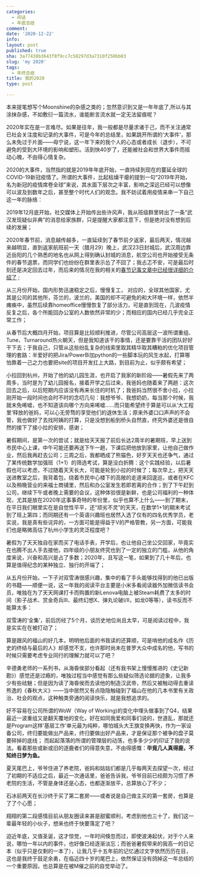 ```yaml
---
categories:
  - 闲话
  - 年底总结
comment: 
date: '2020-12-22'
info: 
layout: post
published: true
sha: 3a77438b3643f8f9cc7c58297d3a7310f250bb83
slug: 'my 2020'
tags:
  - 年终总结
title: 我的2020
type: post

---
```

本来提笔想写个Moonshine的杂感之类的；忽然意识到又是一年年底了,所以与其涂抹杂感，不如敷衍一篇流水，谁能断言流水就一定无法留痕呢？

2020年实在是一言难尽。如果是往年，我一般都是尽量求诸于己，而不关注通常已社会关注度和记录的大事件，可是今年的总结里，如果跳开所谓的‘大事件’，那么未免过于片面——毋宁说，这一年下来的我个人的心态或者成长（退步），不可避免的受到大环境的影响和塑形。活到快40岁了，还能被社会和世界大事件而摇动心魄，不由得心情复杂。

2020的大事件，当然指的就是2019年年底开始，一直持续到现在的蔓延全球的COVID-19新冠疫情了。所谓的大事件，比起枯燥干瘪的提到一句“2019年开始，名为新冠的疫情席卷全球”来说，其水面下层次之丰富，影响之深远已经可以想像可以波及到数年之后，甚至整个时代人们的观念。我不妨试着用疫情来串一下自己这一年的脉络：

2019年12月底开始，社交媒体上开始传出些许风声，我从班级群里转出了一条“武汉发现疑似非典”的消息给家族群，只是提醒大家都注意下，但是绝对没有想到后续的发展；

2020年春节前，消息越传越多，一直延续到了春节前夕返家，最后两天，情况越来越明显，直到返家航班前一天（腊月29）晚上，武汉23日封城后，武汉周边靠近岳阳的几个熟悉的地名也从网上得到确认封城的消息，航空公司也开始接受无条件的春节退票，而同学们也纷纷在群里表示怂了不回了；我忐忑不安，可是最后时刻还是决定回去过年，而后来的情况在我的相关的[春节记事文章中已经很详细的介绍了](https://shinemoon.github.io/the-post-9551) ;

从三月份开始，国内形势迅速稳定之后，慢慢复工， 对应的，全球其他国家，尤其是公司的其他所，芬兰的，波兰的，美国的却不可避免的和大环境一样，依然半瘫痪中，虽然后续靠homeoffice慢慢恢复了部分活力，可是直到现在，几波疫情反复之后，各个所能回办公室的人数依然非常的少；而相应的国内已经几乎完全正常工作；

从春节后大概四月开始，项目算是比较顺利推进，尽管公司高层这一波所谓重组、Tune、Turnaround热火朝天，但是我知道该干的事情，还是要靠干活的团队好好干下去；于我自己，只管从这些纷乱复杂的线索里取其精华取其糟粕的优化项目管理的套路：半爱好的把Jira/PowerBi加python的一些脚本玩的风生水起，打算哪怕靠着一己之力也要把site的项目开发扛上大路，到目前为止，似乎颇有希望；

小拉回到杭州，开始了他的幼儿园生涯，也开启了我家的新阶段——暑假先来了两周多，当时是为了幼儿园报名，接着开学之后过来，我爸妈也随着来了两趟：这次回去之后，以后短期内应该没有再来长住的时机了；我爸妈当然很不舍小拉，小拉刚开始一段时间也会时不时的念叨几句：我想爷爷、我想奶奶，每当那个时候，我就未免唏嘘，也不知道该向哪个方向来唏嘘……而只能希望终于算是可以从‘大工程里‘释放的爸妈，可以心无旁骛的享受他们的退休生活；原来外婆口口声声的不会管，我也做好了去找阿姨的打算，只是没想到船到桥头自然直，终究外婆还是很自然的接下了接小拉的安排，感谢；

暑假期间，是第一次的尝试；就是给天天报了前后长达2周半的暑期班，早上送到市民中心上课，中午可能还要再送下午一趟，下课后把他放到家里，让他自己做作业，然后我再赶去公司；三周之后，我都晒成了熊猫色，好歹天天也还争气，通过了某传统数学加强班（1+1）的筛选考试，算是没白折腾：这个实践经验，以后暑假也可以考虑，不过随着天天长大，可能是轮到小拉的时候了；每次早上，把天天送进教室之后，我背着包，绕着市民中心楼下的高敞的走道来回逡巡，或者在KFC以及稍晚营业的来福士商铺里，然后和办公室发生若即若离的合作；到了下午赶到公司，继续下午或者晚上需要的会议，这种体验很是新鲜，也是公司福利的一种体现，尤其是放在2020年这事事奇特的年份里，似乎也算不上什么——到了期末，在平日我们眼里实在是自觉性平平，还“顽劣不灵”的天天，在数学1+1的期末考试到了班上第四；而同期还有一个英语兴趣班也居然入选了仅有的四名优秀学员，老实说，我是真有些诧异的，一方面可能是得益于V的严格管教，另一方面，可能我们也是略微高估了杭州小学生的灵泛程度吧？

暑假为了天天独自在家而买了电话手表，开学后，也让他自己坐公交回家，毕竟实在也腾不出人手去接他，四年级的小朋友终究也到了一定的独立的门槛，从他的角度来说，兴奋和高兴是占了多数；2020年，且写这一笔，如果到了几十年后，也算是值得纪念的某种独立、独行的开端了；

从五月份开始，一下子对双雪涛很感兴趣，集中的看了手头能够找得到的他已出版的书籍——顺便一说，这一年我的阅读平台主要是小米多看阅读器外加微信读书会员，唯独在为了天天网课打卡而购置的新Lenova电脑上被Steam耗费了太多的时间（影子战术、赏金奇兵III、最终幻想X、弹丸论破I/II，如龙0等等），读书反而不能算太多：

双雪涛的‘全集’，前后历经了5个月，谈历史地位尚且太早，可是阅读过程中，我是实实在在被打动了；

算是跟风的福山的好几本，明明他后面的书我读的还算顺，可是啃他的成名作《历史的终结与最后的人》却感觉不支，也许那时尚未在普罗大众中成名的他，写书的时候只需要考虑专业同行的理解力就可以了吧？

辛德勇老师的一系列书，从海昏侯部分看起（还有我书架上慢慢推进的《史记新勘》）感觉还是过瘾的，唯独过程当中感觉有那么些疑似筛选论据的迹象，让我多少有些祛魅；但是因为读了海昏侯而去读他的制造汉武帝，然后又被触动得去重读熊逸的《春秋大义》——当中居然又有点隐隐触碰到了福山在他的几本书里有关政治、社会的观点，这种触类旁通的阅读快乐，就是我想追求的。

好不容易在公司所谓的WoW（Way of Working)的变化中埋头做事到了Q4，结果最近一波重组又是翻天覆地的变化，好在如同我爱和同事们说的，世道乱，那就还是Program这样‘基层工作’单元最为纯粹，哪怕城头大王旗变换再快，作为一家设备公司，终归要能做出产品来，终归要做出好产品来，才是保证那个被争的盘子莫要碎掉的底线； 而起起落落的所谓的管理层的动荡，也多多少少的印证了我的说法。看着那些或新或旧的逐鹿者们的得意失意，不由得感慨：**毕竟几人真得鹿，不知终日梦为鱼。**

夏天尾巴上，爷爷住进了养老院，爸妈和姑姑们都是几乎每两天去探望一次，经过了初期的不适应之后，最近一次通话里，爸爸告诉我，爷爷目前已经颇为习惯了养老院的生活，不管是身体还是心态，也都逐渐放平，总算放心了不少；

石冰前两天在长沙终于买了第二套房——或者说是自己做主买的第一套房，也算是了了个心愿；

翔翔的第二段感情目前从朋友圈读来甚是甜蜜顺利，考虑到他也三十了，我们这一辈最年轻的小伙子，想来也终于快要落定了吧？

迫近年底，又值圣诞，这才惊觉，一年时间倏忽而过，即使波涛起伏，对于个人来说，哪怕一年以内的事件，也好像已经逐渐淡忘；而爸爸暑假带来的我高一的日记本（似乎只是仅剩的一本了），让我几乎十五年前的记忆通过文字依然历历在目，这也是我终于鼓足余勇，在临近四十岁的尾巴上，依然保证没有鸽掉这一年总结的一个重要原因，也总算是在被M催之前的自觉举动了。


